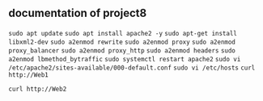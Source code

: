 ## documentation of project8

`sudo apt update`
`sudo apt install apache2 -y`
`sudo apt-get install libxml2-dev`
`sudo a2enmod rewrite`
`sudo a2enmod proxy`
`sudo a2enmod proxy_balancer`
`sudo a2enmod proxy_http`
`sudo a2enmod headers`
`sudo a2enmod lbmethod_bytraffic`
`sudo systemctl restart apache2`
`sudo vi /etc/apache2/sites-available/000-default.conf`
`sudo vi /etc/hosts`
`curl http://Web1`

`curl http://Web2`

